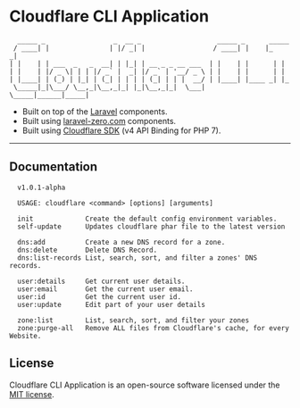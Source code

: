 # Cloudflare CLI Application

```
  _____ _                 _  __ _                   _____ _      _____ 
 / ____| |               | |/ _| |                 / ____| |    |_   _|
| |    | | ___  _   _  __| | |_| | __ _ _ __ ___  | |    | |      | |  
| |    | |/ _ \| | | |/ _` |  _| |/ _` | '__/ _ \ | |    | |      | |  
| |____| | (_) | |_| | (_| | | | | (_| | | |  __/ | |____| |____ _| |_ 
 \_____|_|\___/ \__,_|\__,_|_| |_|\__,_|_|  \___|  \_____|______|_____|
```


- Built on top of the [Laravel](https://laravel.com) components.
- Built using [laravel-zero.com](https://laravel-zero.com) components.
- Built using [Cloudflare SDK](https://github.com/cloudflare/cloudflare-php) (v4 API Binding for PHP 7).

------

## Documentation

```                                                                    
  v1.0.1-alpha

  USAGE: cloudflare <command> [options] [arguments]

  init             Create the default config environment variables.
  self-update      Updates cloudflare phar file to the latest version

  dns:add          Create a new DNS record for a zone.
  dns:delete       Delete DNS Record.
  dns:list-records List, search, sort, and filter a zones' DNS records.

  user:details     Get current user details.
  user:email       Get the current user email.
  user:id          Get the current user id.
  user:update      Edit part of your user details

  zone:list        List, search, sort, and filter your zones
  zone:purge-all   Remove ALL files from Cloudflare's cache, for every Website.
```

## License

Cloudflare CLI Application is an open-source software licensed under the [MIT license](LICENSE.md).
